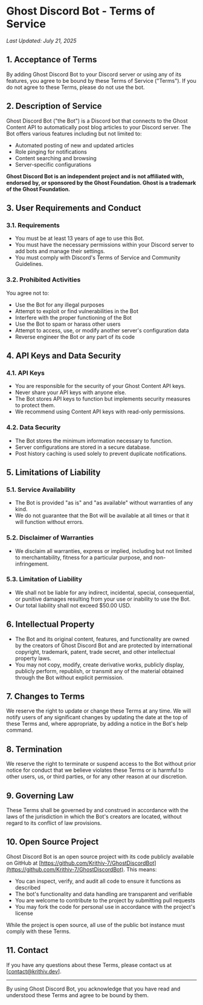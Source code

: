 # Ghost Discord Bot - Terms of Service

*Last Updated: July 21, 2025*

## 1. Acceptance of Terms

By adding Ghost Discord Bot to your Discord server or using any of its features, you agree to be bound by these Terms of Service ("Terms"). If you do not agree to these Terms, please do not use the bot.

## 2. Description of Service

Ghost Discord Bot ("the Bot") is a Discord bot that connects to the Ghost Content API to automatically post blog articles to your Discord server. The Bot offers various features including but not limited to:
- Automated posting of new and updated articles
- Role pinging for notifications
- Content searching and browsing
- Server-specific configurations

**Ghost Discord Bot is an independent project and is not affiliated with, endorsed by, or sponsored by the Ghost Foundation. Ghost is a trademark of the Ghost Foundation.**

## 3. User Requirements and Conduct

### 3.1. Requirements
- You must be at least 13 years of age to use this Bot.
- You must have the necessary permissions within your Discord server to add bots and manage their settings.
- You must comply with Discord's Terms of Service and Community Guidelines.

### 3.2. Prohibited Activities
You agree not to:
- Use the Bot for any illegal purposes
- Attempt to exploit or find vulnerabilities in the Bot
- Interfere with the proper functioning of the Bot
- Use the Bot to spam or harass other users
- Attempt to access, use, or modify another server's configuration data
- Reverse engineer the Bot or any part of its code

## 4. API Keys and Data Security

### 4.1. API Keys
- You are responsible for the security of your Ghost Content API keys.
- Never share your API keys with anyone else.
- The Bot stores API keys to function but implements security measures to protect them.
- We recommend using Content API keys with read-only permissions.

### 4.2. Data Security
- The Bot stores the minimum information necessary to function.
- Server configurations are stored in a secure database.
- Post history caching is used solely to prevent duplicate notifications.

## 5. Limitations of Liability

### 5.1. Service Availability
- The Bot is provided "as is" and "as available" without warranties of any kind.
- We do not guarantee that the Bot will be available at all times or that it will function without errors.

### 5.2. Disclaimer of Warranties
- We disclaim all warranties, express or implied, including but not limited to merchantability, fitness for a particular purpose, and non-infringement.

### 5.3. Limitation of Liability
- We shall not be liable for any indirect, incidental, special, consequential, or punitive damages resulting from your use or inability to use the Bot.
- Our total liability shall not exceed $50.00 USD.

## 6. Intellectual Property

- The Bot and its original content, features, and functionality are owned by the creators of Ghost Discord Bot and are protected by international copyright, trademark, patent, trade secret, and other intellectual property laws.
- You may not copy, modify, create derivative works, publicly display, publicly perform, republish, or transmit any of the material obtained through the Bot without explicit permission.

## 7. Changes to Terms

We reserve the right to update or change these Terms at any time. We will notify users of any significant changes by updating the date at the top of these Terms and, where appropriate, by adding a notice in the Bot's help command.

## 8. Termination

We reserve the right to terminate or suspend access to the Bot without prior notice for conduct that we believe violates these Terms or is harmful to other users, us, or third parties, or for any other reason at our discretion.

## 9. Governing Law

These Terms shall be governed by and construed in accordance with the laws of the jurisdiction in which the Bot's creators are located, without regard to its conflict of law provisions.

## 10. Open Source Project

Ghost Discord Bot is an open source project with its code publicly available on GitHub at [https://github.com/Krithiv-7/GhostDiscordBot](https://github.com/Krithiv-7/GhostDiscordBot). This means:

- You can inspect, verify, and audit all code to ensure it functions as described
- The bot's functionality and data handling are transparent and verifiable
- You are welcome to contribute to the project by submitting pull requests
- You may fork the code for personal use in accordance with the project's license

While the project is open source, all use of the public bot instance must comply with these Terms.

## 11. Contact

If you have any questions about these Terms, please contact us at [contact@krithiv.dev].

---

By using Ghost Discord Bot, you acknowledge that you have read and understood these Terms and agree to be bound by them.
